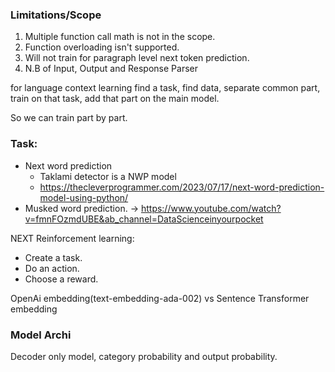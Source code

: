 ### Limitations/Scope
1. Multiple function call math is not in the scope.
2. Function overloading isn't supported.
3. Will not train for paragraph level next token prediction.
4. N.B of Input, Output and Response Parser


for language context learning find a task, find data, separate common part,
train on that task, add that part on the main model.

So we can train part by part.

### Task: 
- Next word prediction
  - Taklami detector is a NWP model
  - https://thecleverprogrammer.com/2023/07/17/next-word-prediction-model-using-python/
- Musked word prediction. -> https://www.youtube.com/watch?v=fmnFOzmdUBE&ab_channel=DataScienceinyourpocket

NEXT Reinforcement learning:
 - Create a task.
 - Do an action.
 - Choose a reward.

OpenAi embedding(text-embedding-ada-002) vs Sentence Transformer embedding 

### Model Archi
Decoder only model, category probability and output probability.